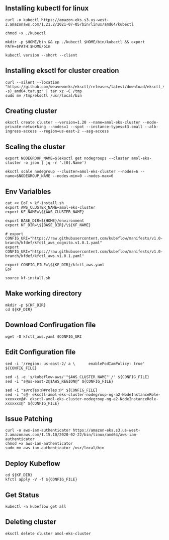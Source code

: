 ## Installing kubectl for linux
```
curl -o kubectl https://amazon-eks.s3.us-west-2.amazonaws.com/1.21.2/2021-07-05/bin/linux/amd64/kubectl

chmod +x ./kubectl

mkdir -p $HOME/bin && cp ./kubectl $HOME/bin/kubectl && export PATH=$PATH:$HOME/bin

kubectl version --short --client
```
## Installing eksctl for cluster creation 
```
curl --silent --location "https://github.com/weaveworks/eksctl/releases/latest/download/eksctl_$(uname -s)_amd64.tar.gz" | tar xz -C /tmp
sudo mv /tmp/eksctl /usr/local/bin
```
## Creating cluster
```
eksctl create cluster --version=1.20 --name=amol-eks-cluster --node-private-networking --nodes=1 --spot --instance-types=t3.small --alb-ingress-access --region=us-east-2 --asg-access
```
## Scaling the cluster 
```
export NODEGROUP_NAME=$(eksctl get nodegroups --cluster amol-eks-cluster -o json | jq -r '.[0].Name')

eksctl scale nodegroup --cluster=amol-eks-cluster --nodes=6 --name=$NODEGROUP_NAME --nodes-min=0 --nodes-max=6
```
## Env Varialbles
```
cat << EoF > kf-install.sh
export AWS_CLUSTER_NAME=amol-eks-cluster
export KF_NAME=\${AWS_CLUSTER_NAME}

export BASE_DIR=${HOME}/environment
export KF_DIR=\${BASE_DIR}/\${KF_NAME}

# export CONFIG_URI="https://raw.githubusercontent.com/kubeflow/manifests/v1.0-branch/kfdef/kfctl_aws_cognito.v1.0.1.yaml"
export CONFIG_URI="https://raw.githubusercontent.com/kubeflow/manifests/v1.0-branch/kfdef/kfctl_aws.v1.0.1.yaml"

export CONFIG_FILE=\${KF_DIR}/kfctl_aws.yaml
EoF

source kf-install.sh
```
## Make working directory 
```
mkdir -p ${KF_DIR}
cd ${KF_DIR}
```
## Download Confirugation file
```
wget -O kfctl_aws.yaml $CONFIG_URI
```
## Edit Configuration file
```
sed -i '/region: us-east-2/ a \      enablePodIamPolicy: true' ${CONFIG_FILE}

sed -i -e 's/kubeflow-aws/'"$AWS_CLUSTER_NAME"'/' ${CONFIG_FILE}
sed -i "s@us-east-2@$AWS_REGION@" ${CONFIG_FILE}

sed -i "s@roles:@#roles:@" ${CONFIG_FILE}
sed -i "s@- eksctl-amol-eks-cluster-nodegroup-ng-a2-NodeInstanceRole-xxxxxxx@#- eksctl-amol-eks-cluster-nodegroup-ng-a2-NodeInstanceRole-xxxxxxx@" ${CONFIG_FILE}
```
## Issue Patching 
```
curl -o aws-iam-authenticator https://amazon-eks.s3.us-west-2.amazonaws.com/1.15.10/2020-02-22/bin/linux/amd64/aws-iam-authenticator
chmod +x aws-iam-authenticator
sudo mv aws-iam-authenticator /usr/local/bin
```
## Deploy Kubeflow
```
cd ${KF_DIR}
kfctl apply -V -f ${CONFIG_FILE}
```
## Get Status 
```
kubectl -n kubeflow get all
```
## Deleting cluster 
```
eksctl delete cluster amol-eks-cluster
```
